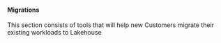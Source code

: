 #### Migrations

This section consists of tools that will help new Customers migrate their existing workloads to Lakehouse
